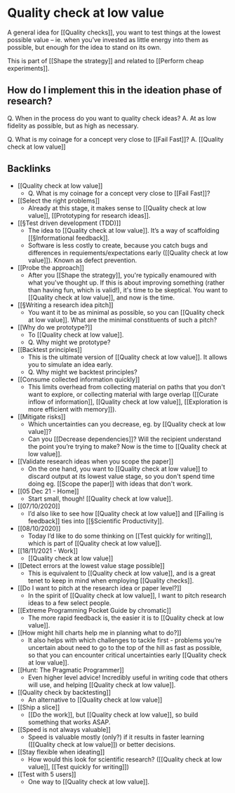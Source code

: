 # Quality check at low value
A general idea for [[Quality checks]], you want to test things at the lowest possible value – ie. when you’ve invested as little energy into them as possible, but enough for the idea to stand on its own.

This is part of [[Shape the strategy]] and related to [[Perform cheap experiments]]. 

How do I implement this in the ideation phase of research?     
---

Q. When in the process do you want to quality check ideas?
A. At as low fidelity as possible, but as high as necessary.

Q. What is my coinage for a concept very close to [[Fail Fast]]?
A. [[Quality check at low value]]

## Backlinks
* [[Quality check at low value]]
	* Q. What is my coinage for a concept very close to [[Fail Fast]]?
* [[Select the right problems]]
	* Already at this stage, it makes sense to [[Quality check at low value]], [[Prototyping for research ideas]].
* [[§Test driven development (TDD)]]
	* The idea to [[Quality check at low value]]. It’s a way of scaffolding [[§Informational feedback]].
	* Software is less costly to create, because you catch bugs and differences in requiements/expectations early ([[Quality check at low value]]). Known as defect prevention.
* [[Probe the approach]]
	* After you [[Shape the strategy]], you're typically enamoured with what you've thought up. If this is about improving something (rather than having fun, which is valid!), it's time to be skeptical. You want to [[Quality check at low value]], and now is the time.
* [[§Writing a research idea pitch]]
	* You want it to be as minimal as possible, so you can [[Quality check at low value]]. What are the minimal constituents of such a pitch?
* [[Why do we prototype?]]
	* To [[Quality check at low value]].
	* Q. Why might we prototype?
* [[Backtest principles]]
	* This is the ultimate version of [[Quality check at low value]]. It allows you to simulate an idea early.
	* Q. Why might we backtest principles?
* [[Consume collected information quickly]]
	* This limits overhead from collecting material on paths that you don't want to explore, or collecting material with large overlap ([[Curate inflow of information]], [[Quality check at low value]], [[Exploration is more efficient with memory]]).
* [[Mitigate risks]]
	* Which uncertainties can you decrease, eg. by [[Quality check at low value]]?
	* Can you [[Decrease dependencies]]? Will the recipient understand the point you’re trying to make? Now is the time to [[Quality check at low value]].
* [[Validate research ideas when you scope the paper]]
	* On the one hand, you want to [[Quality check at low value]] to discard output at its lowest value stage, so you don't spend time doing eg. [[Scope the paper]] with ideas that don't work.
* [[05 Dec 21 - Home]]
	* Start small, though! [[Quality check at low value]].
* [[07/10/2020]]
	* I’d also like to see how [[Quality check at low value]] and [[Failing is feedback]] ties into [[§Scientific Productivity]].
* [[08/10/2020]]
	* Today I’d like to do some thinking on [[Test quickly for writing]], which is part of [[Quality check at low value]]. 
* [[18/11/2021 - Work]]
	* [[Quality check at low value]]
* [[Detect errors at the lowest value stage possible]]
	* This is equivalent to [[Quality check at low value]], and is a great tenet to keep in mind when employing [[Quality checks]].
* [[Do I want to pitch at the research idea or paper level?]]
	* In the spirit of [[Quality check at low value]], I want to pitch research ideas to a few select people. 
* [[Extreme Programming Pocket Guide by chromatic]]
	* The more rapid feedback is, the easier it is to [[Quality check at low value]].
* [[How might hill charts help me in planning what to do?]]
	* It also helps with which challenges to tackle first - problems you’re uncertain about need to go to the top of the hill as fast as possible, so that you can encounter critical uncertainties early [[Quality check at low value]].
* [[Hunt: The Pragmatic Programmer]]
	* Even higher level advice! Incredibly useful in writing code that others will use, and helping [[Quality check at low value]]. 
* [[Quality check by backtesting]]
	* An alternative to [[Quality check at low value]]
* [[Ship a slice]]
	* [[Do the work]], but [[Quality check at low value]], so build something that works ASAP.
* [[Speed is not always valuable]]
	* Speed is valuable mostly (only?) if it results in faster learning ([[Quality check at low value]]) or better decisions.
* [[Stay flexible when ideating]]
	* How would this look for scientific research? ([[Quality check at low value]], [[Test quickly for writing]])
* [[Test with 5 users]]
	* One way to [[Quality check at low value]].

<!-- {BearID:53E6584F-E50B-488C-83D8-75D366BF0275-22458-0000327FDF826C51} -->
